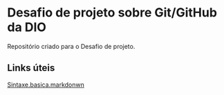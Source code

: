 # Desafio de projeto sobre Git/GitHub da DIO
Repositório criado para o Desafio de projeto.

## Links úteis
[Sintaxe.basica.markdonwn](https://www.mardownguide.org/basic-syntax/)
